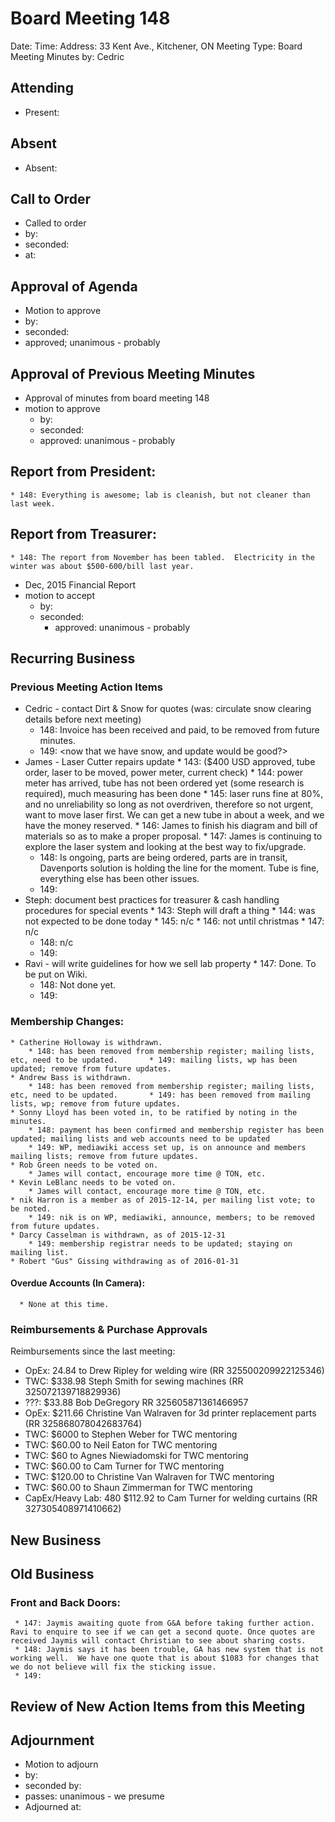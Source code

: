 # Board Meeting 148

Date: 
Time: 
Address: 33 Kent Ave., Kitchener, ON
Meeting Type: Board Meeting
Minutes by: Cedric

## Attending
* Present: 

## Absent
* Absent: 

## Call to Order
* Called to order
 * by: 
 * seconded: 
 * at: 

## Approval of Agenda
* Motion to approve
 * by: 
 * seconded: 
 * approved; unanimous - probably

## Approval of Previous Meeting Minutes
* Approval of minutes from board meeting 148
 * motion to approve
     * by: 
     * seconded: 
     * approved: unanimous - probably

## Report from President:
	* 148: Everything is awesome; lab is cleanish, but not cleaner than last week.

## Report from Treasurer:
	* 148: The report from November has been tabled.  Electricity in the winter was about $500-600/bill last year.

* Dec, 2015 Financial Report
 * motion to accept
     * by: 
     * seconded: 
        * approved: unanimous - probably

## Recurring Business

### Previous Meeting Action Items
* Cedric - contact Dirt & Snow for quotes (was: circulate snow clearing details before next meeting)
	* 148: Invoice has been received and paid, to be removed from future minutes.
	* 149: <now that we have snow, and update would be good?>
* James - Laser Cutter repairs update
        * 143: ($400 USD approved, tube order, laser to be moved, power meter, current check)
        * 144: power meter has arrived, tube has not been ordered yet (some research is required), much measuring has been done
        * 145: laser runs fine at 80%, and no unreliability so long as not overdriven, therefore so not urgent, want to move laser first.  We can get a new tube in about a week, and we have the money reserved.
        * 146: James to finish his diagram and bill of materials so as to make a proper proposal.
        * 147: James is continuing to explore the laser system and looking at the best way to fix/upgrade.
	* 148: Is ongoing, parts are being ordered, parts are in transit, Davenports solution is holding the line for the moment.  Tube is fine, everything else has been other issues.
	* 149: 
* Steph: document best practices for treasurer & cash handling procedures for special events
        * 143: Steph will draft a thing
        * 144: was not expected to be done today
        * 145: n/c
        * 146: not until christmas
        * 147: n/c
	* 148: n/c
	* 149: 
* Ravi - will write guidelines for how we sell lab property
        * 147: Done. To be put on Wiki.
	* 148: Not done yet.
	* 149: 

### Membership Changes: 
	* Catherine Holloway is withdrawn.
		* 148: has been removed from membership register; mailing lists, etc, need to be updated.		* 149: mailing lists, wp has been updated; remove from future updates.
	* Andrew Bass is withdrawn.
		* 148: has been removed from membership register; mailing lists, etc, need to be updated.		* 149: has been removed from mailing lists, wp; remove from future updates.
	* Sonny Lloyd has been voted in, to be ratified by noting in the minutes.
		* 148: payment has been confirmed and membership register has been updated; mailing lists and web accounts need to be updated
		* 149: WP, mediawiki access set up, is on announce and members mailing lists; remove from future updates.
	* Rob Green needs to be voted on.
		* James will contact, encourage more time @ TON, etc.
	* Kevin LeBlanc needs to be voted on.
		* James will contact, encourage more time @ TON, etc.
	* nik Harron is a member as of 2015-12-14, per mailing list vote; to be noted.
		* 149: nik is on WP, mediawiki, announce, members; to be removed from future updates.
	* Darcy Casselman is withdrawn, as of 2015-12-31
		* 149: membership registrar needs to be updated; staying on mailing list.
	* Robert "Gus" Gissing withdrawing as of 2016-01-31

#### Overdue Accounts (In Camera):
      * None at this time.

### Reimbursements & Purchase Approvals
Reimbursements since the last meeting:
* OpEx: 24.84 to Drew Ripley for welding wire (RR 325500209922125346)
* TWC: $338.98 Steph Smith for sewing machines (RR 325072139718829936)
* ???: $33.88 Bob DeGregory RR 325605871361466957
* OpEx: $211.66 Christine Van Walraven for 3d printer replacement parts (RR 325868078042683764)
* TWC: $6000 to Stephen Weber for TWC mentoring
* TWC: $60.00 to Neil Eaton for TWC mentoring
* TWC: $60 to Agnes Niewiadomski for TWC mentoring
* TWC: $60.00 to Cam Turner for TWC mentoring
* TWC: $120.00 to Christine Van Walraven for TWC mentoring
* TWC: $60.00 to Shaun Zimmerman for TWC mentoring
* CapEx/Heavy Lab: 480 $112.92 to Cam Turner for welding curtains (RR 327305408971410662)

## New Business

## Old Business

### Front and Back Doors:
     * 147: Jaymis awaiting quote from G&A before taking further action. Ravi to enquire to see if we can get a second quote. Once quotes are received Jaymis will contact Christian to see about sharing costs. 
     * 148: Jaymis says it has been trouble, GA has new system that is not working well.  We have one quote that is about $1083 for changes that we do not believe will fix the sticking issue.
     * 149: 

## Review of New Action Items from this Meeting

## Adjournment
* Motion to adjourn
 * by: 
 * seconded by: 
 * passes: unanimous - we presume
* Adjourned at: 
